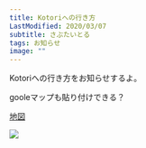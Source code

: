 ```yaml
---
title: Kotoriへの行き方
LastModified: 2020/03/07
subtitle: さぶたいとる
tags: お知らせ
image: ""
---
```

Kotoriへの行き方をお知らせするよ。

gooleマップも貼り付けできる？

[地図](https://www.google.co.jp/maps/place/%E7%9B%B8%E6%A8%A1%E5%A4%A7%E9%87%8E%E9%A7%85/@35.5326575,139.4248068,15z/data=!4m8!1m2!2m1!1z55u45qih5aSn6YeO6aeF!3m4!1s0x0:0x2fbfadde0900d5e3!8m2!3d35.5321062!4d139.4378865?hl=ja)

![](/img/kuma2.jpeg)
